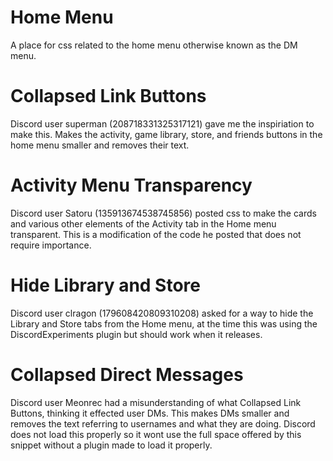 # Home Menu

<div>A place for css related to the home menu otherwise known as the DM menu.</div>

# Collapsed Link Buttons

<div>Discord user superman (208718331325317121) gave me the inspiriation to make this. Makes the activity, game library, store, and friends buttons in the home menu smaller and removes their text.</div>

# Activity Menu Transparency

<div>Discord user Satoru (135913674538745856) posted css to make the cards and various other elements of the Activity tab in the Home menu transparent. This is a modification of the code he posted that does not require importance.</div>

# Hide Library and Store

<div>Discord user clragon (179608420809310208) asked for a way to hide the Library and Store tabs from the Home menu, at the time this was using the DiscordExperiments plugin but should work when it releases.</div>

# Collapsed Direct Messages

<div>Discord user Meonrec had a misunderstanding of what Collapsed Link Buttons, thinking it effected user DMs. This makes DMs smaller and removes the text referring to usernames and what they are doing. Discord does not load this properly so it wont use the full space offered by this snippet without a plugin made to load it properly.</div>
